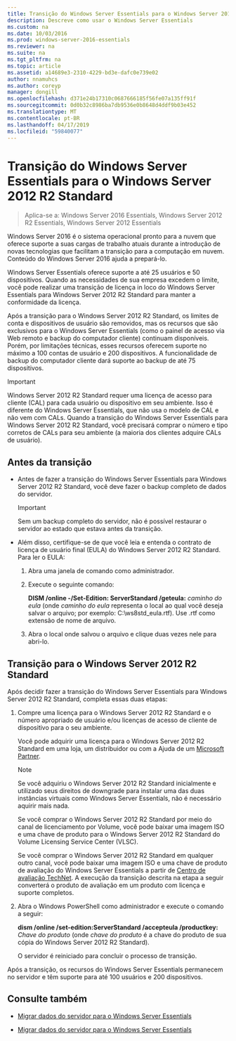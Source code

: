```yaml
---
title: Transição do Windows Server Essentials para o Windows Server 2012 R2 Standard
description: Descreve como usar o Windows Server Essentials
ms.custom: na
ms.date: 10/03/2016
ms.prod: windows-server-2016-essentials
ms.reviewer: na
ms.suite: na
ms.tgt_pltfrm: na
ms.topic: article
ms.assetid: a14689e3-2310-4229-bd3e-dafc0e739e02
author: nnamuhcs
ms.author: coreyp
manager: dongill
ms.openlocfilehash: d371e24b17310c0687666185f56fe07a135ff91f
ms.sourcegitcommit: 0d0b32c8986ba7db9536e0b8648d4ddf9b03e452
ms.translationtype: MT
ms.contentlocale: pt-BR
ms.lasthandoff: 04/17/2019
ms.locfileid: "59840077"
---
```

# <a name="transition-from-windows-server-essentials-to-windows-server-2012-r2-standard"></a>Transição do Windows Server Essentials para o Windows Server 2012 R2 Standard

>Aplica-se a: Windows Server 2016 Essentials, Windows Server 2012 R2 Essentials, Windows Server 2012 Essentials

Windows Server 2016 é o sistema operacional pronto para a nuvem que oferece suporte a suas cargas de trabalho atuais durante a introdução de novas tecnologias que facilitam a transição para a computação em nuvem. Conteúdo do Windows Server 2016 ajuda a prepará-lo.

 Windows Server Essentials oferece suporte a até 25 usuários e 50 dispositivos. Quando as necessidades de sua empresa excedem o limite, você pode realizar uma transição de licença in loco do Windows Server Essentials para Windows Server 2012 R2 Standard para manter a conformidade da licença.  
  
 Após a transição para o Windows Server 2012 R2 Standard, os limites de conta e dispositivos de usuário são removidos, mas os recursos que são exclusivos para o Windows Server Essentials (como o painel de acesso via Web remoto e backup do computador cliente) continuam disponíveis. Porém, por limitações técnicas, esses recursos oferecem suporte no máximo a 100 contas de usuário e 200 dispositivos. A funcionalidade de backup do computador cliente dará suporte ao backup de até 75 dispositivos.  
  
> [!IMPORTANT]
>   Windows Server 2012 R2 Standard requer uma licença de acesso para cliente (CAL) para cada usuário ou dispositivo em seu ambiente. Isso é diferente do Windows Server Essentials, que não usa o modelo de CAL e não vem com CALs. Quando a transição do Windows Server Essentials para Windows Server 2012 R2 Standard, você precisará comprar o número e tipo corretos de CALs para seu ambiente (a maioria dos clientes adquire CALs de usuário).  
  
## <a name="before-the-transition"></a>Antes da transição  
  
-   Antes de fazer a transição do Windows Server Essentials para Windows Server 2012 R2 Standard, você deve fazer o backup completo de dados do servidor.  
  
    > [!IMPORTANT]
    >  Sem um backup completo do servidor, não é possível restaurar o servidor ao estado que estava antes da transição.  
  
-   Além disso, certifique-se de que você leia e entenda o contrato de licença de usuário final (EULA) do Windows Server 2012 R2 Standard. Para ler o EULA:  
  
    1.  Abra uma janela de comando como administrador.  
  
    2.  Execute o seguinte comando:  
  
         **DISM /online -/Set-Edition: ServerStandard /geteula:** *caminho do eula* (onde *caminho do eula* representa o local ao qual você deseja salvar o arquivo; por exemplo: C:\ws8std_eula.rtf). Use .rtf como extensão de nome de arquivo.  
  
    3.  Abra o local onde salvou o arquivo e clique duas vezes nele para abri-lo.  
  
## <a name="transition-to--windows-server-2012-r2-standard"></a>Transição para o Windows Server 2012 R2 Standard  
 Após decidir fazer a transição do Windows Server Essentials para Windows Server 2012 R2 Standard, completa essas duas etapas:  
  
1.  Compre uma licença para o Windows Server 2012 R2 Standard e o número apropriado de usuário e/ou licenças de acesso de cliente de dispositivo para o seu ambiente.  
  
     Você pode adquirir uma licença para o Windows Server 2012 R2 Standard em uma loja, um distribuidor ou com a Ajuda de um [Microsoft Partner](https://pinpoint.microsoft.com/SelectCulture.aspx).  
  
    > [!NOTE]
    >  Se você adquiriu o Windows Server 2012 R2 Standard inicialmente e utilizado seus direitos de downgrade para instalar uma das duas instâncias virtuais como Windows Server Essentials, não é necessário aquirir mais nada.  
    >   
    >  Se você comprar o Windows Server 2012 R2 Standard por meio do canal de licenciamento por Volume, você pode baixar uma imagem ISO e uma chave de produto para o Windows Server 2012 R2 Standard do Volume Licensing Service Center (VLSC).  
    >   
    >  Se você comprar o Windows Server 2012 R2 Standard em qualquer outro canal, você pode baixar uma imagem ISO e uma chave de produto de avaliação do Windows Server Essentials a partir de [Centro de avaliação TechNet](https://technet.microsoft.com/evalcenter/jj659306.aspx). A execução da transição descrita na etapa a seguir converterá o produto de avaliação em um produto com licença e suporte completos.  
  
2.  Abra o Windows PowerShell como administrador e execute o comando a seguir:  
  
     **dism /online /set-edition:ServerStandard /accepteula /productkey:** *Chave do produto* (onde *chave do produto* é a chave do produto de sua cópia do Windows Server 2012 R2 Standard).  
  
     O servidor é reiniciado para concluir o processo de transição.  
  
 Após a transição, os recursos do Windows Server Essentials permanecem no servidor e têm suporte para até 100 usuários e 200 dispositivos.  
  
## <a name="see-also"></a>Consulte também  
  

-   [Migrar dados do servidor para o Windows Server Essentials](Migrate-Server-Data-to-Windows-Server-Essentials.md)

-   [Migrar dados do servidor para o Windows Server Essentials](../migrate/Migrate-Server-Data-to-Windows-Server-Essentials.md)

